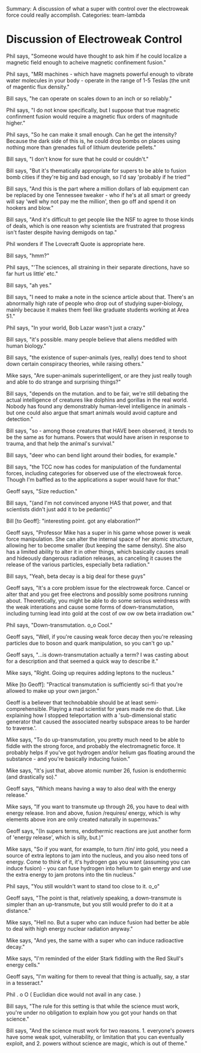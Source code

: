 Summary: A discussion of what a super with control over the electroweak force could really accomplish.
Categories: team-lambda

# Discussion of Electroweak Control

Phil says, "Someone would have thought to ask him if he could localize a magnetic field enough to acheive magnetic confinement fusion."

Phil says, "MRI machines - which have magnets powerful enough to vibrate water molecules in your body - operate in the range of 1-5 Teslas (the unit of magentic flux density."

Bill says, "he can operate on scales down to an inch or so reliably."

Phil says, "I do not know specifically, but I suppose that true magnetic confinment fusion would require a magnetic flux orders of magnitude higher."

Phil says, "So he can make it small enough. Can he get the intensity? Because the dark side of this is, he could drop bombs on places using nothing more than grenades full of lithium deuteride pellets."

Bill says, "I don't know for sure that he could or couldn't."

Bill says, "But it's thematically appropriate for supers to be able to fusion bomb cities if they're big and bad enough, so I'd say 'probably if he tried'"

Bill says, "And this is the part where a million dollars of lab equipment can be replaced by one Tennessee tweaker - who if he's at all smart or greedy will say 'well why not pay me the million', then go off and spend it on hookers and blow."

Bill says, "And it's difficult to get people like the NSF to agree to those kinds of deals, which is one reason why scientists are frustrated that progress isn't faster despite having demigods on tap."

Phil wonders if The Lovecraft Quote is appropriate here.

Bill says, "hmm?"

Phil says, "'The sciences, all straining in their separate directions, have so far hurt us little' etc."

Bill says, "ah yes."

Bill says, "I need to make a note in the science article about that. There's an abnormally high rate of people who drop out of studying super-biology, mainly because it makes them feel like graduate students working at Area 51."

Phil says, "In your world, Bob Lazar wasn't just a crazy."

Bill says, "it's possible. many people believe that aliens meddled with human biology."

Bill says, "the existence of super-animals (yes, really) does tend to shoot down certain conspiracy theories, while raising others."

Mike says, "Are super-animals superintelligent, or are they just really tough and able to do strange and surprising things?"

Bill says, "depends on the mutation.  and to be fair, we're still debating the actual intelligence of creatures like dolphins and gorillas in the real world.  Nobody has found any demonstrably human-level intelligence in animals - but one could also argue that smart animals would avoid capture and detection."

Bill says, "so - among those creatures that HAVE been observed, it tends to be the same as for humans.  Powers that would have arisen in response to trauma, and that help the animal's survival."

Bill says, "deer who can bend light around their bodies, for example."

Bill says, "the TCC now has codes for manipulation of the fundamental forces, including categories for observed use of the electroweak force.  Though I'm baffled as to the applications a super would have for that."

Geoff says, "Size reduction."

Bill says, "(and I'm not convinced anyone HAS that power, and that scientists didn't just add it to be pedantic)"

Bill [to Geoff]: "interesting point. got any elaboration?"

Geoff says, "Professor Mike has a super in his game whose power is weak force manipulation.  She can alter the internal space of her atomic structure, allowing her to become smaller (but keeping the same density).  She also has a limited ability to alter it in other things, which basically causes small and hideously dangerous radiation releases, as canceling it causes the release of the various particles, especially beta radiation."

Bill says, "Yeah, beta decay is a big deal for these guys"

Geoff says, "It's a core problem issue for the electroweak force.  Cancel or alter that and you get free electrons and possibly some positrons running about.  Theoretically, you might be able to do some serious weirdness with the weak interations and cause some forms of down-transmutation, including turning lead into gold at the cost of ow ow ow beta irradiation ow."

Phil says, "Down-transmutation. o\_o Cool."

Geoff says, "Well, if you're causing weak force decay then you're releasing particles due to boson and quark manipulation, so you can't go up."

Geoff says, "...is down-transmutation actually a term?  I was casting about for a description and that seemed a quick way to describe it."

Mike says, "Right.  Going up requires adding leptons to the nucleus."

Mike [to Geoff]: "Practical transmutation is sufficiently sci-fi that you're allowed to make up your own jargon."

Geoff is a believer that technobabble should be at least semi-comprehensible.  Playing a mad scientist for years made me do that.  Like explaining how I stopped teleportation with a 'sub-dimensional static generator that caused the associated nearby subspace areas to be harder to traverse.'.

Mike says, "To do up-transmutation, you pretty much need to be able to fiddle with the strong force, and probably the electromagnetic force.  It probably helps if you've got hydrogen and/or helium gas floating around the substance - and you're basically inducing fusion."

Mike says, "It's just that, above atomic number 26, fusion is endothermic (and drastically so)."

Geoff says, "Which means having a way to also deal with the energy release."

Mike says, "If you want to transmute up through 26, you have to deal with energy release.  Iron and above, fusion /requires/ energy, which is why elements above iron are only created naturally in supernovas."

Geoff says, "(In supers terms, endothermic reactions are just another form of 'energy release', which is silly, but.)"

Mike says, "So if you want, for example, to turn /tin/ into gold, you need a source of extra leptons to jam into the nucleus, and you also need tons of energy.  Come to think of it, it's hydrogen gas you want (assuming you can induce fusion) - you can fuse hydrogen into helium to gain energy and use the extra energy to jam protons into the tin nucleus."

Phil says, "You still wouldn't want to stand too close to it. o\_o"

Geoff says, "The point is that, relatively speaking, a down-transmute is simpler than an up-transmute, but you still would prefer to do it at a distance."

Mike says, "Hell no.  But a super who can induce fusion had better be able to deal with high energy nuclear radiation anyway."

Mike says, "And yes, the same with a super who can induce radioactive decay."

Mike says, "I'm reminded of the elder Stark fiddling with the Red Skull's energy cells."

Geoff says, "I'm waiting for them to reveal that thing is actually, say, a star in a tesseract."

Phil . o O ( Euclidian dice would not avail in any case. )

Bill says, "The rule for this setting is that while the science must work, you're under no obligation to explain how you got your hands on that science."

Bill says, "And the science must work for two reasons. 1. everyone's powers have some weak spot, vulnerability, or limitation that you can eventually exploit, and 2. powers without science are magic, which is out of theme."
